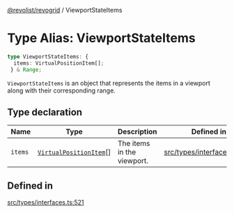 [@revolist/revogrid](README.md) / ViewportStateItems

# Type Alias: ViewportStateItems

```ts
type ViewportStateItems: {
  items: VirtualPositionItem[];
 } & Range;
```

`ViewportStateItems` is an object that represents the items in a viewport
along with their corresponding range.

## Type declaration

| Name | Type | Description | Defined in |
| ------ | ------ | ------ | ------ |
| `items` | [`VirtualPositionItem`](Interface.VirtualPositionItem.md)[] | The items in the viewport. | [src/types/interfaces.ts:525](https://github.com/revolist/revogrid/blob/b102ae971c99d2b260b571c48c9b2f785d580474/src/types/interfaces.ts#L525) |

## Defined in

[src/types/interfaces.ts:521](https://github.com/revolist/revogrid/blob/b102ae971c99d2b260b571c48c9b2f785d580474/src/types/interfaces.ts#L521)

